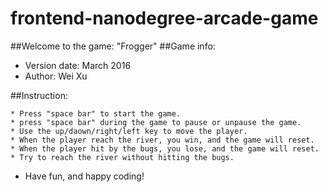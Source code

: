 frontend-nanodegree-arcade-game
===============================

##Welcome to the game: "Frogger"
##Game info:
* Version date: March 2016
* Author: Wei Xu

##Instruction:
```
* Press "space bar" to start the game.
* press "space bar" during the game to pause or unpause the game.
* Use the up/daown/right/left key to move the player.
* When the player reach the river, you win, and the game will reset.
* When the player hit by the bugs, you lose, and the game will reset.
* Try to reach the river without hitting the bugs.
```
* Have fun, and happy coding!


